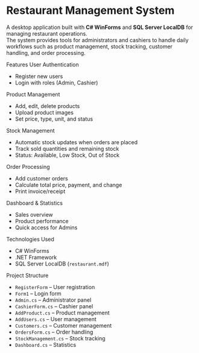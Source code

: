 # Restaurant Management System

A desktop application built with **C# WinForms** and **SQL Server LocalDB** for managing restaurant operations.  
The system provides tools for administrators and cashiers to handle daily workflows such as product management, stock tracking, customer handling, and order processing.

 Features
User Authentication
  - Register new users  
  - Login with roles (Admin, Cashier)  

  Product Management 
  - Add, edit, delete products  
  - Upload product images  
  - Set price, type, unit, and status  

  Stock Management 
  - Automatic stock updates when orders are placed  
  - Track sold quantities and remaining stock  
  - Status: Available, Low Stock, Out of Stock  

  Order Processing 
  - Add customer orders  
  - Calculate total price, payment, and change  
  - Print invoice/receipt  

  Dashboard & Statistics
  - Sales overview  
  - Product performance  
  - Quick access for Admins  

Technologies Used
- C# WinForms
- .NET Framework
- SQL Server LocalDB (`restaurant.mdf`)

 Project Structure
- `RegisterForm` – User registration  
- `Form1` – Login form  
- `Admin.cs` – Administrator panel  
- `CashierForm.cs` – Cashier panel  
- `AddProduct.cs` – Product management  
- `AddUsers.cs` – User management  
- `Customers.cs` – Customer management  
- `OrdersForm.cs` – Order handling  
- `StockManagement.cs` – Stock tracking  
- `Dashboard.cs` – Statistics  
